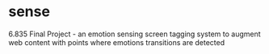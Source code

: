 # sense
6.835 Final Project - an emotion sensing screen tagging system to augment web content with points where emotions transitions are detected
